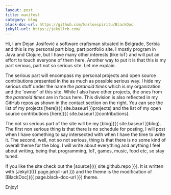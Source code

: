 ```yaml
---
layout: post
title: manifest
category: blog
black-doc-url: https://github.com/karloespiritu/BlackDoc
jekyll-url: https://jekyllrb.com/
---
```


Hi, I am Dejan Josifović a software craftsman situated in Belgrade, Serbia and
this is my personal part blog, part portfolio site. I mostly program in Java and
Clojure, but I have many other interests (like IoT) and will put an effort to
touch everyone of them here. Another way to put it is that this is my part serious,
part not so serious site. Let me explain.

The serious part will encompass my personal projects and open source contributions
presented in the as much as possible serious way. I hide my serious stuff under
the name *the paranoid times* which is my organization and the 'owner' of this
site. While I also have other projects, the ones from *the paranoid times* are 
in focus here. This division is also reflected in my GitHub repos as shown in
the contact section on the right. You can see the list of my projects
[here]({{ site.baseurl }}projects) and the list of my open source contributions
[here]({{ site.baseurl }}contributions).

The not so serious part of the site will be my [blog]({{ site.baseurl }}blog).
The first non serious thing is that there is no schedule for posting, I will
post when I have something to say intersected with when I have the time to
write it. The second, well, not so not serious, thing is that there is no some
kind of overall theme for the blog. I will write about everything and anything
I feel about writing, being that programming, IoT, games, music, food etc, so
stay tuned.

If you like the site check out the [source]({{ site.github.repo }}). It is written
with [Jekyll]({{ page.jekyll-url }}) and the theme is the modification of
[BlackDoc]({{ page.black-doc-url }}) theme.

Enjoy!
